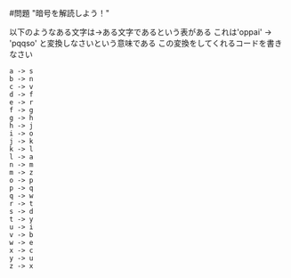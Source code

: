 #問題 "暗号を解読しよう！"

以下のようなある文字は->ある文字であるという表がある
これは'oppai' -> 'pqqso' と変換しなさいという意味である
この変換をしてくれるコードを書きなさい

```
a -> s
b -> n
c -> v
d -> f
e -> r
f -> g
g -> h
h -> j
i -> o
j -> k
k -> l
l -> a
n -> m
m -> z
o -> p
p -> q
q -> w
r -> t
s -> d
t -> y
u -> i
v -> b
w -> e
x -> c
y -> u
z -> x
```
